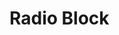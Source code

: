 <script setup>
import RadioBlockWrapper from '../../../.vitepress/wrappers/radio/RadioBlockWrapper.vue'
</script>

# Radio Block

<DemoContainer>
  <radio-block-wrapper label="hello" :model-value='true' :required="true"></radio-block-wrapper>
</DemoContainer>
